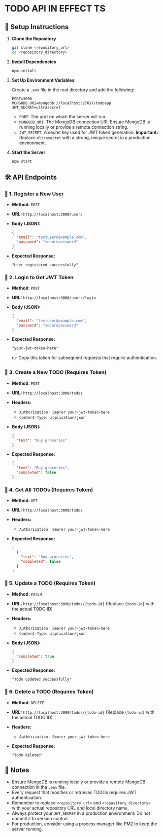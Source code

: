 # TODO API IN EFFECT TS

## 🚀 Setup Instructions

1.  **Clone the Repository**

    ```bash
    git clone <repository_url>
    cd <repository_directory>
    ```

2.  **Install Dependencies**

    ```bash
    npm install
    ```

3.  **Set Up Environment Variables**

    Create a `.env` file in the root directory and add the following:

    ```
    PORT=3000
    MONGODB_URI=mongodb://localhost:27017/todoapp
    JWT_SECRET=ultrasecret
    ```

    * `PORT`: The port on which the server will run.
    * `MONGODB_URI`: The MongoDB connection URI. Ensure MongoDB is running locally or provide a remote connection string.
    * `JWT_SECRET`: A secret key used for JWT token generation. **Important:** Replace `ultrasecret` with a strong, unique secret in a production environment.

4.  **Start the Server**

    ```bash
    npm start
    ```

## 🛠 API Endpoints

### 🔹 1. Register a New User

* **Method:** `POST`
* **URL:** `http://localhost:3000/users`
* **Body (JSON):**

    ```json
    {
      "email": "testuser@example.com",
      "password": "securepassword"
    }
    ```

* **Expected Response:**

    ```
    "User registered successfully"
    ```

### 🔹 2. Login to Get JWT Token

* **Method:** `POST`
* **URL:** `http://localhost:3000/users/login`
* **Body (JSON):**

    ```json
    {
      "email": "testuser@example.com",
      "password": "securepassword"
    }
    ```

* **Expected Response:**

    ```
    "your-jwt-token-here"
    ```

    👉 Copy this token for subsequent requests that require authentication.

### 🔹 3. Create a New TODO (Requires Token)

* **Method:** `POST`
* **URL:** `http://localhost:3000/todos`
* **Headers:**
    * `Authorization: Bearer your-jwt-token-here`
    * `Content-Type: application/json`
* **Body (JSON):**

    ```json
    {
      "text": "Buy groceries"
    }
    ```

* **Expected Response:**

    ```json
    {
      "text": "Buy groceries",
      "completed": false
    }
    ```

### 🔹 4. Get All TODOs (Requires Token)

* **Method:** `GET`
* **URL:** `http://localhost:3000/todos`
* **Headers:**
    * `Authorization: Bearer your-jwt-token-here`
* **Expected Response:**

    ```json
    [
      {
        "text": "Buy groceries",
        "completed": false
      }
    ]
    ```

### 🔹 5. Update a TODO (Requires Token)

* **Method:** `PATCH`
* **URL:** `http://localhost:3000/todos/{todo-id}` (Replace `{todo-id}` with the actual TODO ID)
* **Headers:**
    * `Authorization: Bearer your-jwt-token-here`
    * `Content-Type: application/json`
* **Body (JSON):**

    ```json
    {
      "completed": true
    }
    ```

* **Expected Response:**

    ```
    "Todo updated successfully"
    ```

### 🔹 6. Delete a TODO (Requires Token)

* **Method:** `DELETE`
* **URL:** `http://localhost:3000/todos/{todo-id}` (Replace `{todo-id}` with the actual TODO ID)
* **Headers:**
    * `Authorization: Bearer your-jwt-token-here`
* **Expected Response:**

    ```
    "Todo deleted"
    ```

## 🎯 Notes

* Ensure MongoDB is running locally or provide a remote MongoDB connection in the `.env` file.
* Every request that modifies or retrieves TODOs requires JWT authentication.
* Remember to replace `<repository_url>` and `<repository_directory>` with your actual repository URL and local directory name.
* Always protect your `JWT_SECRET` in a production environment. Do not commit it to version control.
* For production, consider using a process manager like PM2 to keep the server running.
